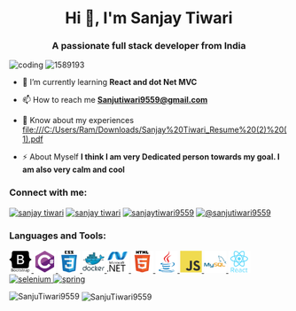 <h1 align="center">Hi 👋, I'm Sanjay Tiwari</h1>
<h3 align="center">A passionate full stack developer from India</h3>
<img align="rigth" alt="coding" width="400" src="https://media.tenor.com/qJ5evVs-_uUAAAAC/coding.gif"
<p align="left"> <img src="https://komarev.com/ghpvc/?username=1589193&label=Profile%20views&color=0e75b6&style=flat" alt="1589193" /> </p>

- 🌱 I’m currently learning **React and dot Net MVC**

- 📫 How to reach me **Sanjutiwari9559@gmail.com**

- 📄 Know about my experiences [file:///C:/Users/Ram/Downloads/Sanjay%20Tiwari_Resume%20(2)%20(1).pdf](file:///C:/Users/Ram/Downloads/Sanjay%20Tiwari_Resume%20(2)%20(1).pdf)

- ⚡ About Myself **I think I am very Dedicated person towards my goal. I am also very calm and cool**

<h3 align="left">Connect with me:</h3>
<p align="left">
<a href="https://linkedin.com/in/sanjay tiwari" target="blank"><img align="center" src="https://raw.githubusercontent.com/rahuldkjain/github-profile-readme-generator/master/src/images/icons/Social/linked-in-alt.svg" alt="sanjay tiwari" height="30" width="40" /></a>
<a href="https://fb.com/sanjay tiwari" target="blank"><img align="center" src="https://raw.githubusercontent.com/rahuldkjain/github-profile-readme-generator/master/src/images/icons/Social/facebook.svg" alt="sanjay tiwari" height="30" width="40" /></a>
<a href="https://instagram.com/sanjaytiwari9559" target="blank"><img align="center" src="https://raw.githubusercontent.com/rahuldkjain/github-profile-readme-generator/master/src/images/icons/Social/instagram.svg" alt="sanjaytiwari9559" height="30" width="40" /></a>
<a href="https://www.hackerrank.com/@sanjutiwari9559" target="blank"><img align="center" src="https://raw.githubusercontent.com/rahuldkjain/github-profile-readme-generator/master/src/images/icons/Social/hackerrank.svg" alt="@sanjutiwari9559" height="30" width="40" /></a>
</p>

<h3 align="left">Languages and Tools:</h3>
<p align="left"> <a href="https://getbootstrap.com" target="_blank" rel="noreferrer"> <img src="https://raw.githubusercontent.com/devicons/devicon/master/icons/bootstrap/bootstrap-plain-wordmark.svg" alt="bootstrap" width="40" height="40"/> </a> <a href="https://www.w3schools.com/cs/" target="_blank" rel="noreferrer"> <img src="https://raw.githubusercontent.com/devicons/devicon/master/icons/csharp/csharp-original.svg" alt="csharp" width="40" height="40"/> </a> <a href="https://www.w3schools.com/css/" target="_blank" rel="noreferrer"> <img src="https://raw.githubusercontent.com/devicons/devicon/master/icons/css3/css3-original-wordmark.svg" alt="css3" width="40" height="40"/> </a> <a href="https://www.docker.com/" target="_blank" rel="noreferrer"> <img src="https://raw.githubusercontent.com/devicons/devicon/master/icons/docker/docker-original-wordmark.svg" alt="docker" width="40" height="40"/> </a> <a href="https://dotnet.microsoft.com/" target="_blank" rel="noreferrer"> <img src="https://raw.githubusercontent.com/devicons/devicon/master/icons/dot-net/dot-net-original-wordmark.svg" alt="dotnet" width="40" height="40"/> </a> <a href="https://www.w3.org/html/" target="_blank" rel="noreferrer"> <img src="https://raw.githubusercontent.com/devicons/devicon/master/icons/html5/html5-original-wordmark.svg" alt="html5" width="40" height="40"/> </a> <a href="https://www.java.com" target="_blank" rel="noreferrer"> <img src="https://raw.githubusercontent.com/devicons/devicon/master/icons/java/java-original.svg" alt="java" width="40" height="40"/> </a> <a href="https://developer.mozilla.org/en-US/docs/Web/JavaScript" target="_blank" rel="noreferrer"> <img src="https://raw.githubusercontent.com/devicons/devicon/master/icons/javascript/javascript-original.svg" alt="javascript" width="40" height="40"/> </a> <a href="https://www.mysql.com/" target="_blank" rel="noreferrer"> <img src="https://raw.githubusercontent.com/devicons/devicon/master/icons/mysql/mysql-original-wordmark.svg" alt="mysql" width="40" height="40"/> </a> <a href="https://reactjs.org/" target="_blank" rel="noreferrer"> <img src="https://raw.githubusercontent.com/devicons/devicon/master/icons/react/react-original-wordmark.svg" alt="react" width="40" height="40"/> </a> <a href="https://www.selenium.dev" target="_blank" rel="noreferrer"> <img src="https://raw.githubusercontent.com/detain/svg-logos/780f25886640cef088af994181646db2f6b1a3f8/svg/selenium-logo.svg" alt="selenium" width="40" height="40"/> </a> <a href="https://spring.io/" target="_blank" rel="noreferrer"> <img src="https://www.vectorlogo.zone/logos/springio/springio-icon.svg" alt="spring" width="40" height="40"/> </a> </p>

<p><img align="left" src="https://github-readme-stats.vercel.app/api/top-langs?username=SanjuTiwari9559&show_icons=true&locale=en&layout=compact" alt="SanjuTiwari9559" /></p>

<p>&nbsp;<img align="center" src="https://github-readme-stats.vercel.app/api?username=SanjuTiwari9559&show_icons=true&locale=en" alt="SanjuTiwari9559" /></p>


